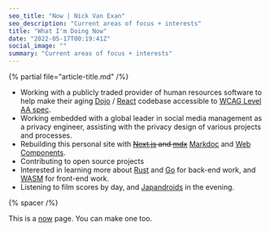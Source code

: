 ```yaml
---
seo_title: "Now | Nick Van Exan"
seo_description: "Current areas of focus + interests"
title: "What I'm Doing Now"
date: "2022-05-17T00:19:41Z"
social_image: ""
summary: "Current areas of focus + interests"
---
```


{% partial file="article-title.md" /%}

- Working with a publicly traded provider of human resources software to help make their aging [Dojo](https://dojotoolkit.org/) / [React](https://reactjs.org/) codebase accessible to [WCAG Level AA spec](https://www.w3.org/WAI/WCAG2AA-Conformance).
- Working embedded with a global leader in social media management as a privacy engineer, assisting with the privacy design of various projects and processes.
- Rebuilding this personal site with ~~[Next.js](https://nextjs.org/) and [mdx](https://mdxjs.com)~~ [Markdoc](https://markdoc.io/) and [Web Components](https://developer.mozilla.org/en-US/docs/Web/Web_Components).
- Contributing to open source projects
- Interested in learning more about [Rust](https://www.rust-lang.org/) and [Go](https://golang.org/) for back-end work, and [WASM](https://webassembly.org/) for front-end work.
- Listening to film scores by day, and [Japandroids](https://japandroids.com/) in the evening.

{% spacer /%}

This is a [now](https://nownownow.com/about) page. You can make one too.
